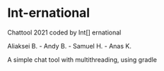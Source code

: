 # Int-ernational
Chattool 2021
coded by Int[] ernational

Aliaksei B. - Andy B. - Samuel H. - Anas K.

A simple chat tool with multithreading, using gradle


